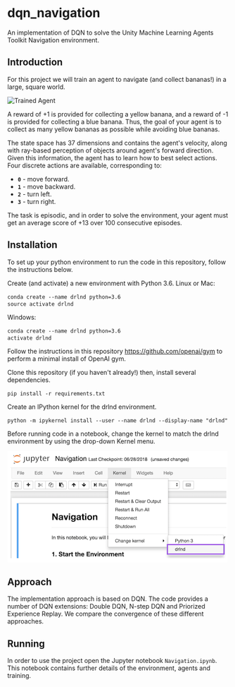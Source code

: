 


# dqn_navigation

An implementation of DQN to solve the Unity Machine Learning Agents Toolkit Navigation environment. 

## Introduction

For this project we will train an agent to navigate (and collect bananas!) in a large, square world.  

![Trained Agent](banana.gif)

A reward of +1 is provided for collecting a yellow banana, and a reward of -1 is provided for collecting a blue banana.  Thus, the goal of your agent is to collect as many yellow bananas as possible while avoiding blue bananas.  

The state space has 37 dimensions and contains the agent's velocity, along with ray-based perception of objects around agent's forward direction.  Given this information, the agent has to learn how to best select actions.  Four discrete actions are available, corresponding to:
- **`0`** - move forward.
- **`1`** - move backward.
- **`2`** - turn left.
- **`3`** - turn right.

The task is episodic, and in order to solve the environment, your agent must get an average score of +13 over 100 consecutive episodes.

## Installation

To set up your python environment to run the code in this repository, follow the instructions below.

Create (and activate) a new environment with Python 3.6.
Linux or Mac:

    conda create --name drlnd python=3.6
    source activate drlnd

Windows:

    conda create --name drlnd python=3.6 
    activate drlnd

Follow the instructions in this repository https://github.com/openai/gym to perform a minimal install of OpenAI gym.

Clone this repository  (if you haven't already!) then, install several dependencies.

    pip install -r requirements.txt

Create an IPython kernel for the drlnd environment.

    python -m ipykernel install --user --name drlnd --display-name "drlnd"

Before running code in a notebook, change the kernel to match the drlnd environment by using the drop-down Kernel menu.

![Jupyter Kernel](jupyter_kernel.png)

## Approach

The implementation approach is based on DQN. The code provides a number of DQN extensions: Double DQN, N-step DQN and Priorized Experience Replay. We compare the convergence of these different approaches.

## Running 

In order to use the project open the Jupyter notebook `Navigation.ipynb`. This notebook contains further details of the environment, agents and training.


